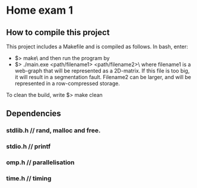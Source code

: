 # Home exam 1

## How to compile this project
This project includes a Makefile and is compiled as follows. In bash, enter:
  - $> make\\
and then run the program by
  - $> ./main.exe <path/filename1> <path/filename2>\\
where filename1 is a web-graph that will be represented as a 2D-matrix. If this file is too big, it will result in a segmentation fault. Filename2 can be larger, and will be represented in a row-compressed storage.

To clean the build, write
$> make clean

## Dependencies
### stdlib.h // rand, malloc and free.
### stdio.h  // printf
### omp.h    // parallelisation
### time.h   // timing
